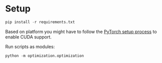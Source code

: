 # Setup

```python
pip install -r requirements.txt
```

Based on platform you might have to follow the [PyTorch setup process](https://pytorch.org/get-started/locally/) to enable CUDA support.

Run scripts as modules:

```python
python -m optimization.optimization
```
